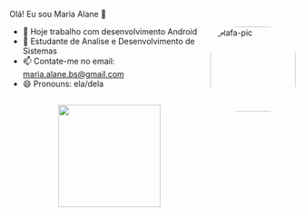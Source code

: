 Olá! Eu sou Maria Alane 👋

</div>
  <img align="right" alt="Rafa-pic" height="150" style="border-radius:50px;" src="https://i.picasion.com/pic91/f20b14c69796c52b0433b48937db3239.gif">
</div>

- 📱 Hoje trabalho com desenvolvimento Android
- 🌱 Estudante de Analise e Desenvolvimento de Sistemas
- 📫 Contate-me no email: maria.alane.bs@gmail.com
- 😄 Pronouns: ela/dela

##

<div align="center">
  <a href="https://github.com/maria-alane">
  <img height="180em" src="https://github-readme-stats.vercel.app/api?username=maria-alane&show_icons=true&theme=dracula&include_all_commits=true&count_private=true"/>

</div>

